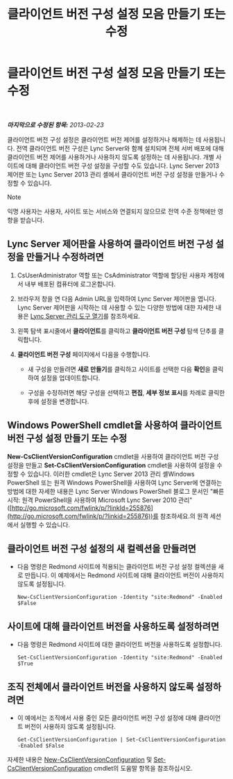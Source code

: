 ﻿---
title: 클라이언트 버전 구성 설정 모음 만들기 또는 수정
TOCTitle: 클라이언트 버전 구성 설정 모음 만들기 또는 수정
ms:assetid: 4e6faffd-a36f-40f1-8734-78d84b7df921
ms:mtpsurl: https://technet.microsoft.com/ko-kr/library/JJ898477(v=OCS.15)
ms:contentKeyID: 52056837
ms.date: 08/10/2015
mtps_version: v=OCS.15
ms.translationtype: HT
---

# 클라이언트 버전 구성 설정 모음 만들기 또는 수정

 

_**마지막으로 수정된 항목:** 2013-02-23_

클라이언트 버전 구성 설정은 클라이언트 버전 제어를 설정하거나 해제하는 데 사용됩니다. 전역 클라이언트 버전 구성은 Lync Server와 함께 설치되며 전체 서버 배포에 대해 클라이언트 버전 제어를 사용하거나 사용하지 않도록 설정하는 데 사용됩니다. 개별 사이트에 대해 클라이언트 버전 구성 설정을 구성할 수도 있습니다. Lync Server 2013 제어판 또는 Lync Server 2013 관리 셸에서 클라이언트 버전 구성 설정을 만들거나 수정할 수 있습니다.


> [!NOTE]
> 익명 사용자는 사용자, 사이트 또는 서비스와 연결되지 않으므로 전역 수준 정책에만 영향을 받습니다.



## Lync Server 제어판을 사용하여 클라이언트 버전 구성 설정을 만들거나 수정하려면

1.  CsUserAdministrator 역할 또는 CsAdministrator 역할에 할당된 사용자 계정에서 내부 배포된 컴퓨터에 로그온합니다.

2.  브라우저 창을 연 다음 Admin URL을 입력하여 Lync Server 제어판을 엽니다. Lync Server 제어판을 시작하는 데 사용할 수 있는 다양한 방법에 대한 자세한 내용은 [Lync Server 관리 도구 열기](lync-server-2013-open-lync-server-administrative-tools.md)를 참조하세요.

3.  왼쪽 탐색 표시줄에서 **클라이언트**를 클릭하고 **클라이언트 버전 구성** 탐색 단추를 클릭합니다.

4.  **클라이언트 버전 구성** 페이지에서 다음을 수행합니다.
    
      - 새 구성을 만들려면 **새로 만들기**를 클릭하고 사이트를 선택한 다음 **확인**을 클릭하여 설정을 업데이트합니다.
    
      - 구성을 수정하려면 해당 구성을 선택하고 **편집**, **세부 정보 표시**를 차례로 클릭한 후에 설정을 변경합니다.

## Windows PowerShell cmdlet을 사용하여 클라이언트 버전 구성 설정 만들기 또는 수정

**New-CsClientVersionConfiguration** cmdlet을 사용하여 클라이언트 버전 구성 설정을 만들고 **Set-CsClientVersionConfiguration** cmdlet을 사용하여 설정을 수정할 수 있습니다. 이러한 cmdlet은 Lync Server 2013 관리 셸Windows PowerShell 또는 원격 Windows PowerShell을 사용하여 Lync Server에 연결하는 방법에 대한 자세한 내용은 Lync Server Windows PowerShell 블로그 문서인 "빠른 시작: 원격 PowerShell을 사용하여 Microsoft Lync Server 2010 관리"([http://go.microsoft.com/fwlink/p/?linkId=255876](http://go.microsoft.com/fwlink/p/?linkid=255876))를 참조하세요.의 원격 세션에서 실행할 수 있습니다.

## 클라이언트 버전 구성 설정의 새 컬렉션을 만들려면

  - 다음 명령은 Redmond 사이트에 적용되는 클라이언트 버전 구성 설정 컬렉션을 새로 만듭니다. 이 예제에서는 Redmond 사이트에 대해 클라이언트 버전이 사용하지 않도록 설정됩니다.
    
        New-CsClientVersionConfiguration -Identity "site:Redmond" -Enabled $False

## 사이트에 대해 클라이언트 버전을 사용하도록 설정하려면

  - 다음 명령은 Redmond 사이트에 대한 클라이언트 버전을 사용하도록 설정합니다.
    
        Set-CsClientVersionConfiguration -Identity "site:Redmond" -Enabled $True

## 조직 전체에서 클라이언트 버전을 사용하지 않도록 설정하려면

  - 이 예에서는 조직에서 사용 중인 모든 클라이언트 버전 구성 설정에 대해 클라이언트 버전이 사용하지 않도록 설정됩니다.
    
        Get-CsClientVersionConfiguration | Set-CsClientVersionConfiguration  -Enabled $False

자세한 내용은 [New-CsClientVersionConfiguration](new-csclientversionconfiguration.md) 및 [Set-CsClientVersionConfiguration](set-csclientversionconfiguration.md) cmdlet의 도움말 항목을 참조하십시오.

